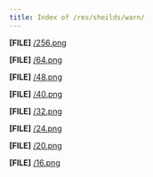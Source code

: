 ```yaml
---
title: Index of /res/sheilds/warn/
---
```

**[FILE]** [/256.png](256.png "View File")

**[FILE]** [/64.png](64.png "View File")

**[FILE]** [/48.png](48.png "View File")

**[FILE]** [/40.png](40.png "View File")

**[FILE]** [/32.png](32.png "View File")

**[FILE]** [/24.png](24.png "View File")

**[FILE]** [/20.png](20.png "View File")

**[FILE]** [/16.png](16.png "View File")
